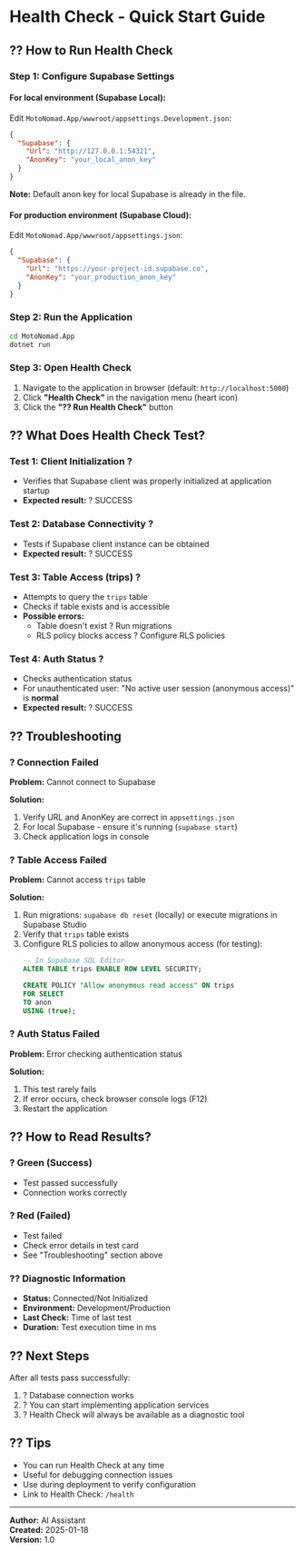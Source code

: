 # Health Check - Quick Start Guide

## ?? How to Run Health Check

### Step 1: Configure Supabase Settings

#### For local environment (Supabase Local):
Edit `MotoNomad.App/wwwroot/appsettings.Development.json`:

```json
{
  "Supabase": {
    "Url": "http://127.0.0.1:54321",
    "AnonKey": "your_local_anon_key"
  }
}
```

**Note:** Default anon key for local Supabase is already in the file.

#### For production environment (Supabase Cloud):
Edit `MotoNomad.App/wwwroot/appsettings.json`:

```json
{
  "Supabase": {
    "Url": "https://your-project-id.supabase.co",
    "AnonKey": "your_production_anon_key"
  }
}
```

### Step 2: Run the Application

```bash
cd MotoNomad.App
dotnet run
```

### Step 3: Open Health Check

1. Navigate to the application in browser (default: `http://localhost:5000`)
2. Click **"Health Check"** in the navigation menu (heart icon)
3. Click the **"?? Run Health Check"** button

## ?? What Does Health Check Test?

### Test 1: Client Initialization ?
- Verifies that Supabase client was properly initialized at application startup
- **Expected result:** ? SUCCESS

### Test 2: Database Connectivity ?
- Tests if Supabase client instance can be obtained
- **Expected result:** ? SUCCESS

### Test 3: Table Access (trips) ?
- Attempts to query the `trips` table
- Checks if table exists and is accessible
- **Possible errors:**
  - Table doesn't exist ? Run migrations
  - RLS policy blocks access ? Configure RLS policies

### Test 4: Auth Status ?
- Checks authentication status
- For unauthenticated user: "No active user session (anonymous access)" is **normal**
- **Expected result:** ? SUCCESS

## ?? Troubleshooting

### ? Connection Failed
**Problem:** Cannot connect to Supabase

**Solution:**
1. Verify URL and AnonKey are correct in `appsettings.json`
2. For local Supabase - ensure it's running (`supabase start`)
3. Check application logs in console

### ? Table Access Failed
**Problem:** Cannot access `trips` table

**Solution:**
1. Run migrations: `supabase db reset` (locally) or execute migrations in Supabase Studio
2. Verify that `trips` table exists
3. Configure RLS policies to allow anonymous access (for testing):
   ```sql
   -- In Supabase SQL Editor
   ALTER TABLE trips ENABLE ROW LEVEL SECURITY;
   
   CREATE POLICY "Allow anonymous read access" ON trips
   FOR SELECT
   TO anon
   USING (true);
   ```

### ? Auth Status Failed
**Problem:** Error checking authentication status

**Solution:**
1. This test rarely fails
2. If error occurs, check browser console logs (F12)
3. Restart the application

## ?? How to Read Results?

### ? Green (Success)
- Test passed successfully
- Connection works correctly

### ? Red (Failed)
- Test failed
- Check error details in test card
- See "Troubleshooting" section above

### ?? Diagnostic Information
- **Status:** Connected/Not Initialized
- **Environment:** Development/Production
- **Last Check:** Time of last test
- **Duration:** Test execution time in ms

## ?? Next Steps

After all tests pass successfully:
1. ? Database connection works
2. ? You can start implementing application services
3. ? Health Check will always be available as a diagnostic tool

## ?? Tips

- You can run Health Check at any time
- Useful for debugging connection issues
- Use during deployment to verify configuration
- Link to Health Check: `/health`

---

**Author:** AI Assistant  
**Created:** 2025-01-18  
**Version:** 1.0
